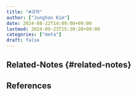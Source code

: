 ```yaml
---
title: "#과학"
author: ["Junghan Kim"]
date: 2024-08-22T14:09:00+09:00
lastmod: 2024-09-23T15:30:20+09:00
categories: ["meta"]
draft: false
---
```


## Related-Notes {#related-notes}

## References

<style>.csl-entry{text-indent: -1.5em; margin-left: 1.5em;}</style><div class="csl-bib-body">
</div>
